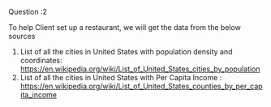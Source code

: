 Question :2

To help Client set up a restaurant, we will get the data from the below sources

1) List of all the cities in United States with population density and coordinates: https://en.wikipedia.org/wiki/List_of_United_States_cities_by_population
2) List of all the cities in United States with Per Capita Income : https://en.wikipedia.org/wiki/List_of_United_States_counties_by_per_capita_income